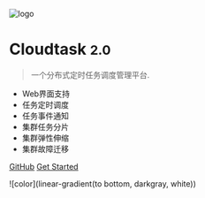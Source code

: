 ![logo](_media/logo.png)

# Cloudtask <small>2.0</small>

> 一个分布式定时任务调度管理平台.

* Web界面支持
* 任务定时调度
* 任务事件通知
* 集群任务分片
* 集群弹性伸缩
* 集群故障迁移


[GitHub](https://github.com/cloudtask/cloudtask)
[Get Started](#Cloudtask)

<!-- background color -->
![color](linear-gradient(to bottom, darkgray, white))